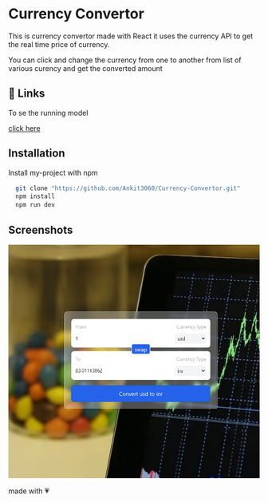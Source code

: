 # Currency Convertor

This is currency convertor made with React it uses the currency API to get the real time price of currency. 

You can click and change the currency from one to another from list of various curency and get the converted amount


## 🔗 Links
To se the running model

[click here](https://currency-convertor-six-delta.vercel.app/)


## Installation

Install my-project with npm

```bash
  git clone "https://github.com/Ankit3060/Currency-Convertor.git"
  npm install
  npm run dev
```
    


## Screenshots

![App Screenshot](./public/Screenshot%202024-02-10%20234852.png)


made with 💗
